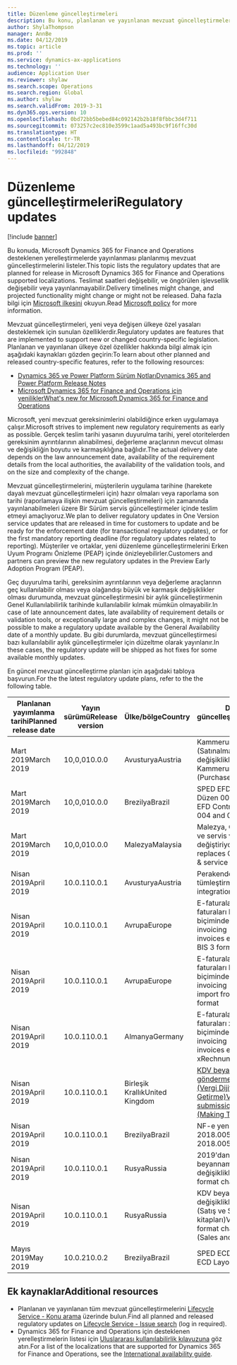 ```yaml
---
title: Düzenleme güncelleştirmeleri
description: Bu konu, planlanan ve yayınlanan mevzuat güncelleştirmelerini Microsoft Dynamics 365 for Finance and Operations için listeler.
author: ShylaThompson
manager: AnnBe
ms.date: 04/12/2019
ms.topic: article
ms.prod: ''
ms.service: dynamics-ax-applications
ms.technology: ''
audience: Application User
ms.reviewer: shylaw
ms.search.scope: Operations
ms.search.region: Global
ms.author: shylaw
ms.search.validFrom: 2019-3-31
ms.dyn365.ops.version: 10
ms.openlocfilehash: 0bd72bb5bebed84c092142b2b18f8fbbc3d4f711
ms.sourcegitcommit: 073257c2ec810e3599c1aad5a493bc9f16ffc30d
ms.translationtype: HT
ms.contentlocale: tr-TR
ms.lasthandoff: 04/12/2019
ms.locfileid: "992848"
---
```

# <a name="regulatory-updates"></a><span data-ttu-id="b6039-103">Düzenleme güncelleştirmeleri</span><span class="sxs-lookup"><span data-stu-id="b6039-103">Regulatory updates</span></span>

[!include [banner](../includes/banner.md)]

<span data-ttu-id="b6039-104">Bu konuda, Microsoft Dynamics 365 for Finance and Operations desteklenen yerelleştirmelerde yayınlanması planlanmış mevzuat güncelleştirmelerini listeler.</span><span class="sxs-lookup"><span data-stu-id="b6039-104">This topic lists the regulatory updates that are planned for release in Microsoft Dynamics 365 for Finance and Operations supported localizations.</span></span> <span data-ttu-id="b6039-105">Teslimat saatleri değişebilir, ve öngörülen işlevsellik değişebilir veya yayınlanmayabilir.</span><span class="sxs-lookup"><span data-stu-id="b6039-105">Delivery timelines might change, and projected functionality might change or might not be released.</span></span> <span data-ttu-id="b6039-106">Daha fazla bilgi için [Microsoft ilkesini](https://go.microsoft.com/fwlink/p/?linkid=2007332) okuyun.</span><span class="sxs-lookup"><span data-stu-id="b6039-106">Read [Microsoft policy](https://go.microsoft.com/fwlink/p/?linkid=2007332) for more information.</span></span> 

<span data-ttu-id="b6039-107">Mevzuat güncelleştirmeleri, yeni veya değişen ülkeye özel yasaları desteklemek için sunulan özelliklerdir.</span><span class="sxs-lookup"><span data-stu-id="b6039-107">Regulatory updates are features that are implemented to support new or changed country-specific legislation.</span></span> <span data-ttu-id="b6039-108">Planlanan ve yayınlanan ülkeye özel özellikler hakkında bilgi almak için aşağıdaki kaynakları gözden geçirin:</span><span class="sxs-lookup"><span data-stu-id="b6039-108">To learn about other planned and released country-specific features, refer to the following resources:</span></span>

- [<span data-ttu-id="b6039-109">Dynamics 365 ve Power Platform Sürüm Notları</span><span class="sxs-lookup"><span data-stu-id="b6039-109">Dynamics 365 and Power Platform Release Notes</span></span>](https://docs.microsoft.com/business-applications-release-notes/index)
- [<span data-ttu-id="b6039-110">Microsoft Dynamics 365 for Finance and Operations için yenilikler</span><span class="sxs-lookup"><span data-stu-id="b6039-110">What's new for Microsoft Dynamics 365 for Finance and Operations</span></span>](../../fin-and-ops/get-started/whats-new-changed.md)

<span data-ttu-id="b6039-111">Microsoft, yeni mevzuat gereksinimlerini olabildiğince erken uygulamaya çalışır.</span><span class="sxs-lookup"><span data-stu-id="b6039-111">Microsoft strives to implement new regulatory requirements as early as possible.</span></span> <span data-ttu-id="b6039-112">Gerçek teslim tarihi yasanın duyurulma tarihi, yerel otoritelerden gereksinim ayrıntılarının alınabilmesi, değerleme araçlarının mevcut olması ve değişikliğin boyutu ve karmaşıklığına bağlıdır.</span><span class="sxs-lookup"><span data-stu-id="b6039-112">The actual delivery date depends on the law announcement date, availability of the requirement details from the local authorities, the availability of the validation tools, and on the size and complexity of the change.</span></span> 

<span data-ttu-id="b6039-113">Mevzuat güncelleştirmelerini, müşterilerin uygulama tarihine (harekete dayalı mevzuat güncelleştirmeleri için) hazır olmaları veya raporlama son tarihi (raporlamaya ilişkin mevzuat güncelleştirmeleri) için zamanında yayınlanabilmeleri üzere Bir Sürüm servis güncelleştirmeler içinde teslim etmeyi amaçlıyoruz.</span><span class="sxs-lookup"><span data-stu-id="b6039-113">We plan to deliver regulatory updates in One Version service updates that are released in time for customers to update and be ready for the enforcement date (for transactional regulatory updates), or for the first mandatory reporting deadline (for regulatory updates related to reporting).</span></span> <span data-ttu-id="b6039-114">Müşteriler ve ortaklar, yeni düzenleme güncelleştirmelerini Erken Uyum Programı Önizleme (PEAP) içinde önizleyebilirler.</span><span class="sxs-lookup"><span data-stu-id="b6039-114">Customers and partners can preview the new regulatory updates in the Preview Early Adoption Program (PEAP).</span></span>

<span data-ttu-id="b6039-115">Geç duyurulma tarihi, gereksinim ayrıntılarının veya değerleme araçlarının geç kullanılabilir olması veya olağandışı büyük ve karmaşık değişiklikler olması durumunda, mevzuat güncelleştirmesini bir aylık güncelleştirmenin Genel Kullanılabilirlik tarihinde kullanılabilir kılmak mümkün olmayabilir.</span><span class="sxs-lookup"><span data-stu-id="b6039-115">In case of late announcement dates, late availability of requirement details or validation tools, or exceptionally large and complex changes, it might not be possible to make a regulatory update available by the General Availability date of a monthly update.</span></span> <span data-ttu-id="b6039-116">Bu gibi durumlarda, mevzuat güncelleştirmesi bazı kullanılabilir aylık güncelleştirmeler için düzeltme olarak yayınlanır.</span><span class="sxs-lookup"><span data-stu-id="b6039-116">In these cases, the regulatory update will be shipped as hot fixes for some available monthly updates.</span></span>

<span data-ttu-id="b6039-117">En güncel mevzuat güncelleştirme planları için aşağıdaki tabloya başvurun.</span><span class="sxs-lookup"><span data-stu-id="b6039-117">For the the latest regulatory update plans, refer to the the following table.</span></span> 

|<span data-ttu-id="b6039-118">Planlanan yayımlanma tarihi</span><span class="sxs-lookup"><span data-stu-id="b6039-118">Planned release date</span></span>|<span data-ttu-id="b6039-119">Yayın sürümü</span><span class="sxs-lookup"><span data-stu-id="b6039-119">Release version</span></span>|<span data-ttu-id="b6039-120">Ülke/bölge</span><span class="sxs-lookup"><span data-stu-id="b6039-120">Country</span></span>|<span data-ttu-id="b6039-121">Düzenleme güncelleştirmesi</span><span class="sxs-lookup"><span data-stu-id="b6039-121">Regulatory update</span></span>|
|--------------------|---------------|-------|-------|
|      <span data-ttu-id="b6039-122">Mart 2019</span><span class="sxs-lookup"><span data-stu-id="b6039-122">March 2019</span></span>          |   <span data-ttu-id="b6039-123">10,0,0</span><span class="sxs-lookup"><span data-stu-id="b6039-123">10.0.0</span></span>      | <span data-ttu-id="b6039-124">Avusturya</span><span class="sxs-lookup"><span data-stu-id="b6039-124">Austria</span></span>      |   <span data-ttu-id="b6039-125">Kammerumlage 2019 (Satınalma vergisi) değişiklikleri</span><span class="sxs-lookup"><span data-stu-id="b6039-125">Changes in Kammerumlage 2019 (Purchase duty)</span></span>    |
|      <span data-ttu-id="b6039-126">Mart 2019</span><span class="sxs-lookup"><span data-stu-id="b6039-126">March 2019</span></span>          |   <span data-ttu-id="b6039-127">10,0,0</span><span class="sxs-lookup"><span data-stu-id="b6039-127">10.0.0</span></span>      |   <span data-ttu-id="b6039-128">Brezilya</span><span class="sxs-lookup"><span data-stu-id="b6039-128">Brazil</span></span>    |     <span data-ttu-id="b6039-129">SPED EFD Katılımları - Düzen  004 ve 005</span><span class="sxs-lookup"><span data-stu-id="b6039-129">SPED EFD Contributions - Layout  004 and 005</span></span>  |
|      <span data-ttu-id="b6039-130">Mart 2019</span><span class="sxs-lookup"><span data-stu-id="b6039-130">March 2019</span></span>          |   <span data-ttu-id="b6039-131">10,0,0</span><span class="sxs-lookup"><span data-stu-id="b6039-131">10.0.0</span></span>      |    <span data-ttu-id="b6039-132">Malezya</span><span class="sxs-lookup"><span data-stu-id="b6039-132">Malaysia</span></span>     |<span data-ttu-id="b6039-133">Malezya, GST'yi SST satış ve servis vergisi ile değiştiriyor</span><span class="sxs-lookup"><span data-stu-id="b6039-133">Malaysia replaces GST with SST sales & service tax</span></span>        |
|      <span data-ttu-id="b6039-134">Nisan 2019</span><span class="sxs-lookup"><span data-stu-id="b6039-134">April 2019</span></span>          |   <span data-ttu-id="b6039-135">10.0.1</span><span class="sxs-lookup"><span data-stu-id="b6039-135">10.0.1</span></span>      |    <span data-ttu-id="b6039-136">Avusturya</span><span class="sxs-lookup"><span data-stu-id="b6039-136">Austria</span></span>     |<span data-ttu-id="b6039-137">Perakende - Mali tümleştirme</span><span class="sxs-lookup"><span data-stu-id="b6039-137">Retail - Fiscal integration</span></span>         |
|      <span data-ttu-id="b6039-138">Nisan 2019</span><span class="sxs-lookup"><span data-stu-id="b6039-138">April 2019</span></span>          |   <span data-ttu-id="b6039-139">10.0.1</span><span class="sxs-lookup"><span data-stu-id="b6039-139">10.0.1</span></span>      |    <span data-ttu-id="b6039-140">Avrupa</span><span class="sxs-lookup"><span data-stu-id="b6039-140">Europe</span></span>     |<span data-ttu-id="b6039-141">E-faturalama - Müşteri faturaları PEPPOL BIS 3 biçiminde dışa aktarılır</span><span class="sxs-lookup"><span data-stu-id="b6039-141">E-invoicing - Customers invoices export in PEPPOL BIS 3 format</span></span>         |
|      <span data-ttu-id="b6039-142">Nisan 2019</span><span class="sxs-lookup"><span data-stu-id="b6039-142">April 2019</span></span>          |   <span data-ttu-id="b6039-143">10.0.1</span><span class="sxs-lookup"><span data-stu-id="b6039-143">10.0.1</span></span>      |    <span data-ttu-id="b6039-144">Avrupa</span><span class="sxs-lookup"><span data-stu-id="b6039-144">Europe</span></span>     |<span data-ttu-id="b6039-145">E-faturalama - Satıcı faturaları PEPPOL BIS 3 biçiminden içe aktarılır</span><span class="sxs-lookup"><span data-stu-id="b6039-145">E-invoicing - Vendors invoices import from PEPPOL BIS 3 format</span></span>         |
|      <span data-ttu-id="b6039-146">Nisan 2019</span><span class="sxs-lookup"><span data-stu-id="b6039-146">April 2019</span></span>          |   <span data-ttu-id="b6039-147">10.0.1</span><span class="sxs-lookup"><span data-stu-id="b6039-147">10.0.1</span></span>      |   <span data-ttu-id="b6039-148">Almanya</span><span class="sxs-lookup"><span data-stu-id="b6039-148">Germany</span></span>     |<span data-ttu-id="b6039-149">E-faturalama - Müşteri faturaları xRechnung 1.1 biçiminde dışa aktarılır</span><span class="sxs-lookup"><span data-stu-id="b6039-149">E-invoicing - Customers invoices export in xRechnung 1.1 format</span></span>         |
|      <span data-ttu-id="b6039-150">Nisan 2019</span><span class="sxs-lookup"><span data-stu-id="b6039-150">April 2019</span></span>          |   <span data-ttu-id="b6039-151">10.0.1</span><span class="sxs-lookup"><span data-stu-id="b6039-151">10.0.1</span></span>      |    <span data-ttu-id="b6039-152">Birleşik Krallık</span><span class="sxs-lookup"><span data-stu-id="b6039-152">United Kingdom</span></span>     |[<span data-ttu-id="b6039-153">KDV beyannamesi gönderme değişiklikleri (Vergi Dijital Hale Getirme)</span><span class="sxs-lookup"><span data-stu-id="b6039-153">VAT Statement submission changes (Making Tax Digital)</span></span>](emea-gbr-mtd-vat-integration.md)    |    
|      <span data-ttu-id="b6039-154">Nisan 2019</span><span class="sxs-lookup"><span data-stu-id="b6039-154">April 2019</span></span>          |   <span data-ttu-id="b6039-155">10.0.1</span><span class="sxs-lookup"><span data-stu-id="b6039-155">10.0.1</span></span>      |    <span data-ttu-id="b6039-156">Brezilya</span><span class="sxs-lookup"><span data-stu-id="b6039-156">Brazil</span></span>     |<span data-ttu-id="b6039-157">NF-e yeni NT 2018.005</span><span class="sxs-lookup"><span data-stu-id="b6039-157">NF-e new NT 2018.005</span></span>         |
|      <span data-ttu-id="b6039-158">Nisan 2019</span><span class="sxs-lookup"><span data-stu-id="b6039-158">April 2019</span></span>          |   <span data-ttu-id="b6039-159">10.0.1</span><span class="sxs-lookup"><span data-stu-id="b6039-159">10.0.1</span></span>      |    <span data-ttu-id="b6039-160">Rusya</span><span class="sxs-lookup"><span data-stu-id="b6039-160">Russia</span></span>     |<span data-ttu-id="b6039-161">2019'dan KDV beyannamesi biçimi değişiklikleri</span><span class="sxs-lookup"><span data-stu-id="b6039-161">VAT declaration format changes from 2019</span></span>         |
|      <span data-ttu-id="b6039-162">Nisan 2019</span><span class="sxs-lookup"><span data-stu-id="b6039-162">April 2019</span></span>          |   <span data-ttu-id="b6039-163">10.0.1</span><span class="sxs-lookup"><span data-stu-id="b6039-163">10.0.1</span></span>      |    <span data-ttu-id="b6039-164">Rusya</span><span class="sxs-lookup"><span data-stu-id="b6039-164">Russia</span></span>     |<span data-ttu-id="b6039-165">KDV beyanname biçimi değişiklikleri 2019'dan (Satış ve Satınalma kitapları)</span><span class="sxs-lookup"><span data-stu-id="b6039-165">VAT declaration format changes from 2019 (Sales and Purchase books)</span></span> 
|      <span data-ttu-id="b6039-166">Mayıs 2019</span><span class="sxs-lookup"><span data-stu-id="b6039-166">May 2019</span></span>            |   <span data-ttu-id="b6039-167">10.0.2</span><span class="sxs-lookup"><span data-stu-id="b6039-167">10.0.2</span></span>      | <span data-ttu-id="b6039-168">Brezilya</span><span class="sxs-lookup"><span data-stu-id="b6039-168">Brazil</span></span>      |   <span data-ttu-id="b6039-169">SPED ECD Düzen 7</span><span class="sxs-lookup"><span data-stu-id="b6039-169">SPED ECD Layout 7</span></span>   |


## <a name="additional-resources"></a><span data-ttu-id="b6039-170">Ek kaynaklar</span><span class="sxs-lookup"><span data-stu-id="b6039-170">Additional resources</span></span>
- <span data-ttu-id="b6039-171">Planlanan ve yayınlanan tüm mevzuat güncelleştirmelerini [Lifecycle Service - Konu arama](https://lcs.dynamics.com/Logon/Index) üzerinde bulun.</span><span class="sxs-lookup"><span data-stu-id="b6039-171">Find all planned and released regulatory updates on [Lifecycle Service - Issue search](https://lcs.dynamics.com/Logon/Index) (log in required).</span></span>
- <span data-ttu-id="b6039-172">Dynamics 365 for Finance and Operations için desteklenen yerelleştirmelerin listesi için [Uluslararası kullanılabilirlik kılavuzuna](https://aka.ms/dynamics_365_international_availability_deck) göz atın.</span><span class="sxs-lookup"><span data-stu-id="b6039-172">For a list of the localizations that are supported for Dynamics 365 for Finance and Operations, see the [International availability guide](https://aka.ms/dynamics_365_international_availability_deck).</span></span>

